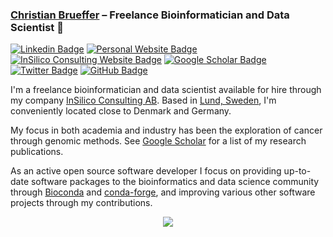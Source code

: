 ### [Christian Brueffer](https://www.brueffer.io) &ndash; Freelance Bioinformatician and Data Scientist :dna:

[![Linkedin Badge](https://img.shields.io/badge/-LinkedIn-0e76a8?style=flat-square&logo=Linkedin&logoColor=white)](https://linkedin.com/in/cbrueffer/)
[![Personal Website Badge](https://img.shields.io/badge/Personal%20Website-3b5998?style=flat-square&logo=google-chrome&logoColor=white)](https://www.brueffer.io)
[![InSilico Consulting Website Badge](https://img.shields.io/badge/InSilico%20Consulting%20AB-006400?style=flat-square&logo=google-chrome&logoColor=white)](https://insilico.consulting)
[![Google Scholar Badge](https://img.shields.io/badge/Google%20Scholar-fbbc05?style=flat-square&logo=google-chrome&logoColor=white)](https://scholar.google.com/citations?user=BFnR7W8AAAAJ)
[![Twitter Badge](https://img.shields.io/badge/-Twitter-00acee?style=flat-square&logo=Twitter&logoColor=white)](https://twitter.com/cbrueffer)
[![GitHub Badge](https://img.shields.io/github/followers/cbrueffer?label=Follow&style=social)](https://github.com/users/follow?target=cbrueffer)

I'm a freelance bioinformatician and data scientist available for hire through my company [InSilico Consulting AB](https://insilico.consulting). Based in [Lund, Sweden](https://www.google.com/maps/place/Lund/@55.7049723,13.156711,13z/), I'm conveniently located close to Denmark and Germany.

My focus in both academia and industry has been the exploration of cancer through genomic methods. See [Google Scholar](https://scholar.google.com/citations?user=BFnR7W8AAAAJ) for a list of my research publications.

As an active open source software developer I focus on providing up-to-date software packages to the bioinformatics and data science community through [Bioconda](https://bioconda.github.io) and [conda-forge](https://conda-forge.org), and improving various other software projects through my contributions.

<p align="center">
    <img src="https://github-readme-stats.vercel.app/api?username=cbrueffer&hide_rank=true&count_private=true&include_all_commits=true">
</p>
